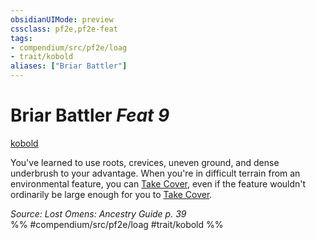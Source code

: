 ```yaml
---
obsidianUIMode: preview
cssclass: pf2e,pf2e-feat
tags:
- compendium/src/pf2e/loag
- trait/kobold
aliases: ["Briar Battler"]
---
```

# Briar Battler  *Feat 9*  
[kobold](../../Rules/traits/kobold-b1.md)  


You've learned to use roots, crevices, uneven ground, and dense underbrush to your advantage. When you're in difficult terrain from an environmental feature, you can [Take Cover](../../Rules/actions/take-cover.md), even if the feature wouldn't ordinarily be large enough for you to [Take Cover](../../Rules/actions/take-cover.md).

*Source: Lost Omens: Ancestry Guide p. 39*  
%% #compendium/src/pf2e/loag #trait/kobold %%